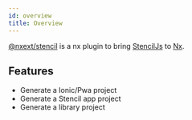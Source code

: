 ```yaml
---
id: overview
title: Overview
---
```


[@nxext/stencil](https://github.com/nxext/nx-extensions/tree/master/packages/stencil) is a nx plugin to bring [StencilJs](https://stenciljs.com/) to [Nx](https://nx.dev/).

## Features

- Generate a Ionic/Pwa project
- Generate a Stencil app project
- Generate a library project
